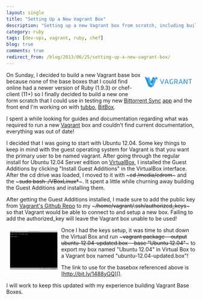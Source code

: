 ```yaml
---
layout: single
title: "Setting Up a New Vagrant Box"
description: "Setting up a new Vagrant box from scratch, including building a new basebox, can be intimidating!"
category: ruby
tags: [dev-ops, vagrant, ruby, chef]
blog: true
comments: true
redirect_from: /blog/2013/06/25/setting-up-a-new-vagrant-box/
---
```


[<img src="/assets/images/vagrant-logo.png" width="25%" height="25%" style="float: right; margin: 10px;"/>](http://vagrantup.com)

On Sunday, I decided to build a new Vagrant base box because none of the base boxes that I could find online had a newer version of Ruby (1.9.3) or chef-client (11+) so I finally decided to build a new one form scratch that I could use in testing my new [Bittorrent Sync](http://labs.bittorrent.com/experiments/sync.html) [app](https://github.com/ChrisMacNaughton/BtSync) and the front end I'm working on with [tubbo](http://psychedeli.ca), [BitBox](https://github.com/tubbo/bitbox).

I spent a while looking for guides and documentation regarding what was required to run a new [Vagrant](http://vagrantup.com) box and couldn't find current documentation, everything was out of date!

I decided that I was going to start with Ubuntu 12.04. Some key things to keep in mind with the guest operating system for Vagrant is that you want the primary user to be named vagrant. After going through the regular install for Ubuntu 12.04 Server edition on [VirtualBox](http://virtualbox.org), I installed the Guest Additions by clicking "Install Guest Additions" in the VirtualBox interface. After the cd drive was loaded, I moved to it with ~~~cd /media/cdrom~~~ and the ~~~sudo bash ./VBoxLinux*~~~. It spent a little while churning away building the Guest Additions and installing them.

After getting the Guest Additions installed, I made sure to add the public key from [Vagrant's Github Repo](https://github.com/mitchellh/vagrant/blob/master/keys/vagrant.pub) to my ~~~/home/vagrant/.ssh/authorized_keys~~~ so that Vagrant would be able to connect to and setup a new box. Failing to add the authorized_key will leave the Vagrant box unable to be used!

<a href="/assets/images/ubuntu-ready.png" rel="shadowbox"><img src="/assets/images/ubuntu-ready.png" alt="Ubuntu us installed and ready!" width="25%" height="25%" style="float: left; margin: 10px;" /></a>

Once I had the keys setup, it was time to shut down the Virtual Box and run ~~~vagrant package --output ubuntu-12.04-updated.box --base "Ubuntu 12.04"~~~ to export my box named "Ubuntu 12.04" in Virtual Box to a Vagrant box named "ubuntu-12.04-updated.box"!

The link to use for the basebox referenced above is [http://bit.ly/1488yGQ]().

I will work to keep this updated with my experience building Vagrant Base Boxes.